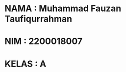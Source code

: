 <h1>NAMA : Muhammad Fauzan Taufiqurrahman</h1>
<h1>NIM : 2200018007</h1>
<h1>KELAS : A</h1>
<h1></h1>
